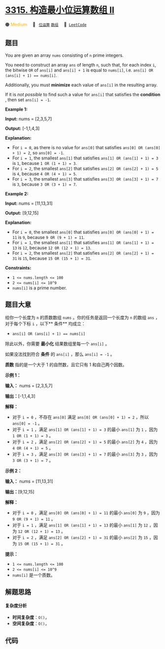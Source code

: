 # [3315. 构造最小位运算数组 II](https://leetcode.com/problems/construct-the-minimum-bitwise-array-ii)

🟠 <font color=#ffb800>Medium</font>&emsp; 🔖&ensp; [`位运算`](/leetcode-js/outline/tag/bit-manipulation.md) [`数组`](/leetcode-js/outline/tag/array.md)&emsp; 🔗&ensp;[`LeetCode`](https://leetcode.com/problems/construct-the-minimum-bitwise-array-ii)

## 题目

You are given an array `nums` consisting of `n` prime integers.

You need to construct an array `ans` of length `n`, such that, for each index
`i`, the bitwise `OR` of `ans[i]` and `ans[i] + 1` is equal to `nums[i]`, i.e.
`ans[i] OR (ans[i] + 1) == nums[i]`.

Additionally, you must **minimize** each value of `ans[i]` in the resulting
array.

If it is _not possible_ to find such a value for `ans[i]` that satisfies the
**condition** , then set `ans[i] = -1`.



**Example 1:**

**Input:** nums = [2,3,5,7]

**Output:** [-1,1,4,3]

**Explanation:**

  * For `i = 0`, as there is no value for `ans[0]` that satisfies `ans[0] OR (ans[0] + 1) = 2`, so `ans[0] = -1`.
  * For `i = 1`, the smallest `ans[1]` that satisfies `ans[1] OR (ans[1] + 1) = 3` is `1`, because `1 OR (1 + 1) = 3`.
  * For `i = 2`, the smallest `ans[2]` that satisfies `ans[2] OR (ans[2] + 1) = 5` is `4`, because `4 OR (4 + 1) = 5`.
  * For `i = 3`, the smallest `ans[3]` that satisfies `ans[3] OR (ans[3] + 1) = 7` is `3`, because `3 OR (3 + 1) = 7`.

**Example 2:**

**Input:** nums = [11,13,31]

**Output:** [9,12,15]

**Explanation:**

  * For `i = 0`, the smallest `ans[0]` that satisfies `ans[0] OR (ans[0] + 1) = 11` is `9`, because `9 OR (9 + 1) = 11`.
  * For `i = 1`, the smallest `ans[1]` that satisfies `ans[1] OR (ans[1] + 1) = 13` is `12`, because `12 OR (12 + 1) = 13`.
  * For `i = 2`, the smallest `ans[2]` that satisfies `ans[2] OR (ans[2] + 1) = 31` is `15`, because `15 OR (15 + 1) = 31`.



**Constraints:**

  * `1 <= nums.length <= 100`
  * `2 <= nums[i] <= 10^9`
  * `nums[i]` is a prime number.


## 题目大意

给你一个长度为 `n` 的质数数组 `nums` 。你的任务是返回一个长度为 `n` 的数组 `ans` ，对于每个下标 `i` ，以下**  条件**
均成立：

  * `ans[i] OR (ans[i] + 1) == nums[i]`

除此以外，你需要 **最小化**  结果数组里每一个 `ans[i]` 。

如果没法找到符合 **条件**  的 `ans[i]` ，那么 `ans[i] = -1` 。

**质数**  指的是一个大于 1 的自然数，且它只有 1 和自己两个因数。



**示例 1：**

**输入：** nums = [2,3,5,7]

**输出：**[-1,1,4,3]

**解释：**

  * 对于 `i = 0` ，不存在 `ans[0]` 满足 `ans[0] OR (ans[0] + 1) = 2` ，所以 `ans[0] = -1` 。
  * 对于 `i = 1` ，满足 `ans[1] OR (ans[1] + 1) = 3` 的最小 `ans[1]` 为 `1` ，因为 `1 OR (1 + 1) = 3` 。
  * 对于 `i = 2` ，满足 `ans[2] OR (ans[2] + 1) = 5` 的最小 `ans[2]` 为 `4` ，因为 `4 OR (4 + 1) = 5` 。
  * 对于 `i = 3` ，满足 `ans[3] OR (ans[3] + 1) = 7` 的最小 `ans[3]` 为 `3` ，因为 `3 OR (3 + 1) = 7` 。

**示例 2：**

**输入：** nums = [11,13,31]

**输出：**[9,12,15]

**解释：**

  * 对于 `i = 0` ，满足 `ans[0] OR (ans[0] + 1) = 11` 的最小 `ans[0]` 为 `9` ，因为 `9 OR (9 + 1) = 11` 。
  * 对于 `i = 1` ，满足 `ans[1] OR (ans[1] + 1) = 13` 的最小 `ans[1]` 为 `12` ，因为 `12 OR (12 + 1) = 13` 。
  * 对于 `i = 2` ，满足 `ans[2] OR (ans[2] + 1) = 31` 的最小 `ans[2]` 为 `15` ，因为 `15 OR (15 + 1) = 31` 。



**提示：**

  * `1 <= nums.length <= 100`
  * `2 <= nums[i] <= 10^9`
  * `nums[i]` 是一个质数。


## 解题思路

#### 复杂度分析

- **时间复杂度**：`O()`，
- **空间复杂度**：`O()`，

## 代码

```javascript

```